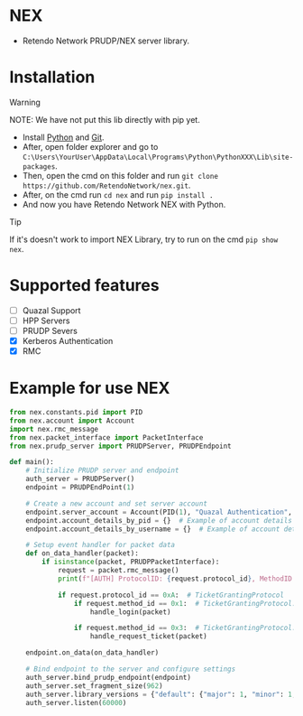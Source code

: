 # NEX
- Retendo Network PRUDP/NEX server library.

# Installation
> [!WARNING]
> NOTE: We have not put this lib directly with pip yet.
- Install [Python](https://www.python.org/downloads/) and [Git](https://git-scm.com/downloads/).
- After, open folder explorer and go to `C:\Users\YourUser\AppData\Local\Programs\Python\PythonXXX\Lib\site-packages`.
- Then, open the cmd on this folder and run `git clone https://github.com/RetendoNetwork/nex.git`.
- After, on the cmd run `cd nex` and run `pip install .`
- And now you have Retendo Network NEX with Python.
> [!TIP]  
> If it's doesn't work to import NEX Library, try to run on the cmd `pip show nex`.

# Supported features
- [ ] Quazal Support
- [ ] HPP Servers
- [ ] PRUDP Severs
- [x] Kerberos Authentication
- [x] RMC

# Example for use NEX
```py
from nex.constants.pid import PID
from nex.account import Account
import nex.rmc_message
from nex.packet_interface import PacketInterface
from nex.prudp_server import PRUDPServer, PRUDPEndpoint

def main():
    # Initialize PRUDP server and endpoint
    auth_server = PRUDPServer()
    endpoint = PRUDPEndPoint(1)

    # Create a new account and set server account
    endpoint.server_account = Account(PID(1), "Quazal Authentication", "password")
    endpoint.account_details_by_pid = {}  # Example of account details by PID
    endpoint.account_details_by_username = {}  # Example of account details by username

    # Setup event handler for packet data
    def on_data_handler(packet):
        if isinstance(packet, PRUDPPacketInterface):
            request = packet.rmc_message()
            print(f"[AUTH] ProtocolID: {request.protocol_id}, MethodID: {request.method_id}")

            if request.protocol_id == 0xA:  # TicketGrantingProtocol
                if request.method_id == 0x1:  # TicketGrantingProtocol::Login
                    handle_login(packet)

                if request.method_id == 0x3:  # TicketGrantingProtocol::RequestTicket
                    handle_request_ticket(packet)

    endpoint.on_data(on_data_handler)

    # Bind endpoint to the server and configure settings
    auth_server.bind_prudp_endpoint(endpoint)
    auth_server.set_fragment_size(962)
    auth_server.library_versions = {"default": {"major": 1, "minor": 1, "patch": 0}}
    auth_server.listen(60000)
```